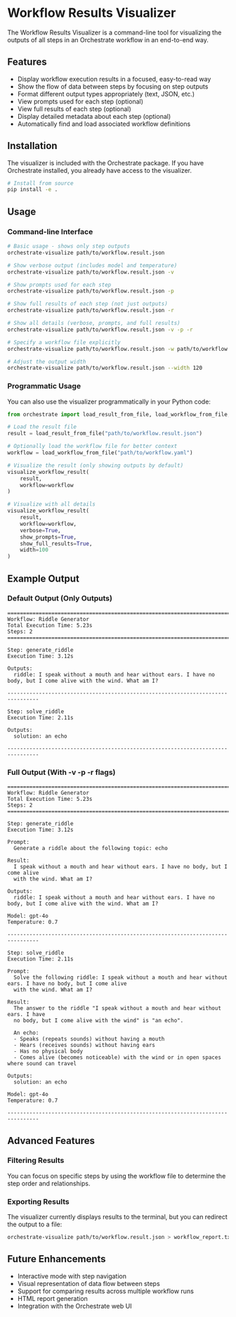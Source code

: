 # Workflow Results Visualizer

The Workflow Results Visualizer is a command-line tool for visualizing the outputs of all steps in an Orchestrate workflow in an end-to-end way.

## Features

- Display workflow execution results in a focused, easy-to-read way
- Show the flow of data between steps by focusing on step outputs
- Format different output types appropriately (text, JSON, etc.)
- View prompts used for each step (optional)
- View full results of each step (optional)
- Display detailed metadata about each step (optional)
- Automatically find and load associated workflow definitions

## Installation

The visualizer is included with the Orchestrate package. If you have Orchestrate installed, you already have access to the visualizer.

```bash
# Install from source
pip install -e .
```

## Usage

### Command-line Interface

```bash
# Basic usage - shows only step outputs
orchestrate-visualize path/to/workflow.result.json

# Show verbose output (includes model and temperature)
orchestrate-visualize path/to/workflow.result.json -v

# Show prompts used for each step
orchestrate-visualize path/to/workflow.result.json -p

# Show full results of each step (not just outputs)
orchestrate-visualize path/to/workflow.result.json -r

# Show all details (verbose, prompts, and full results)
orchestrate-visualize path/to/workflow.result.json -v -p -r

# Specify a workflow file explicitly
orchestrate-visualize path/to/workflow.result.json -w path/to/workflow.yaml

# Adjust the output width
orchestrate-visualize path/to/workflow.result.json --width 120
```

### Programmatic Usage

You can also use the visualizer programmatically in your Python code:

```python
from orchestrate import load_result_from_file, load_workflow_from_file, visualize_workflow_result

# Load the result file
result = load_result_from_file("path/to/workflow.result.json")

# Optionally load the workflow file for better context
workflow = load_workflow_from_file("path/to/workflow.yaml")

# Visualize the result (only showing outputs by default)
visualize_workflow_result(
    result,
    workflow=workflow
)

# Visualize with all details
visualize_workflow_result(
    result,
    workflow=workflow,
    verbose=True,
    show_prompts=True,
    show_full_results=True,
    width=100
)
```

## Example Output

### Default Output (Only Outputs)

```
================================================================================
Workflow: Riddle Generator
Total Execution Time: 5.23s
Steps: 2
================================================================================

Step: generate_riddle
Execution Time: 3.12s

Outputs:
  riddle: I speak without a mouth and hear without ears. I have no body, but I come alive with the wind. What am I?

--------------------------------------------------------------------------------

Step: solve_riddle
Execution Time: 2.11s

Outputs:
  solution: an echo

--------------------------------------------------------------------------------
```

### Full Output (With -v -p -r flags)

```
================================================================================
Workflow: Riddle Generator
Total Execution Time: 5.23s
Steps: 2
================================================================================

Step: generate_riddle
Execution Time: 3.12s

Prompt:
  Generate a riddle about the following topic: echo

Result:
  I speak without a mouth and hear without ears. I have no body, but I come alive
  with the wind. What am I?

Outputs:
  riddle: I speak without a mouth and hear without ears. I have no body, but I come alive with the wind. What am I?

Model: gpt-4o
Temperature: 0.7

--------------------------------------------------------------------------------

Step: solve_riddle
Execution Time: 2.11s

Prompt:
  Solve the following riddle: I speak without a mouth and hear without ears. I have no body, but I come alive
  with the wind. What am I?

Result:
  The answer to the riddle "I speak without a mouth and hear without ears. I have
  no body, but I come alive with the wind" is "an echo".
  
  An echo:
  - Speaks (repeats sounds) without having a mouth
  - Hears (receives sounds) without having ears
  - Has no physical body
  - Comes alive (becomes noticeable) with the wind or in open spaces where sound can travel

Outputs:
  solution: an echo

Model: gpt-4o
Temperature: 0.7

--------------------------------------------------------------------------------
```

## Advanced Features

### Filtering Results

You can focus on specific steps by using the workflow file to determine the step order and relationships.

### Exporting Results

The visualizer currently displays results to the terminal, but you can redirect the output to a file:

```bash
orchestrate-visualize path/to/workflow.result.json > workflow_report.txt
```

## Future Enhancements

- Interactive mode with step navigation
- Visual representation of data flow between steps
- Support for comparing results across multiple workflow runs
- HTML report generation
- Integration with the Orchestrate web UI 